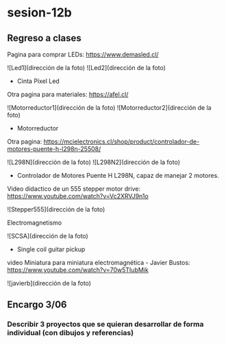 # sesion-12b
## Regreso a clases
Pagina para comprar LEDs: https://www.demasled.cl/

![Led1](dirección de la foto)
![Led2](dirección de la foto)

- Cinta Píxel Led

Otra pagina para materiales: https://afel.cl/

![Motorreductor1](dirección de la foto)
![Motorreductor2](dirección de la foto)

- Motorreductor

Otra pagina: https://mcielectronics.cl/shop/product/controlador-de-motores-puente-h-l298n-25508/

![L298N](dirección de la foto)
![L298N2](dirección de la foto)


- Controlador de Motores Puente H L298N, capaz de manejar 2 motores.

Video didactico de un 555 stepper motor drive: https://www.youtube.com/watch?v=Vc2XRVJ9n1o

![Stepper555](dirección de la foto)

Electromagnetismo

![SCSA](dirección de la foto)

- Single coil guitar pickup

video Miniatura para miniatura electromagnética - Javier Bustos: https://www.youtube.com/watch?v=70w5TIubMik


![javierb](dirección de la foto)

## Encargo 3/06
### Describir 3 proyectos que se quieran desarrollar de forma individual (con dibujos y referencias)
